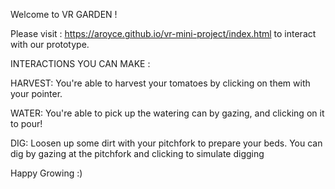 Welcome to VR GARDEN ! 

Please visit : https://aroyce.github.io/vr-mini-project/index.html to interact with our prototype. 

INTERACTIONS YOU CAN MAKE :

HARVEST: 
  You're able to harvest your tomatoes by clicking on them with your pointer. 
  
WATER: 
  You're able to pick up the watering can by gazing, and clicking on it to pour!
  
DIG:
  Loosen up some dirt with your pitchfork to prepare your beds. You can dig by gazing at the pitchfork and clicking to simulate digging
  
  

Happy Growing :)





